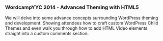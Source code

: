 ### WordcampYYC 2014 - Advanced Theming with HTML5

We will delve into some advance concepts surrounding WordPress theming and development.
Showing attendees how to craft custom WordPress Child Themes
and even walk you through how to add HTML Video elements straight into a custom comments section.
